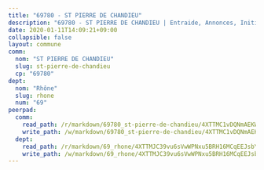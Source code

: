 ```yaml
---
title: "69780 - ST PIERRE DE CHANDIEU"
description: "69780 - ST PIERRE DE CHANDIEU | Entraide, Annonces, Initiatives"
date: 2020-01-11T14:09:21+09:00
collapsible: false
layout: commune
comm:
  nom: "ST PIERRE DE CHANDIEU"
  slug: st-pierre-de-chandieu
  cp: "69780"
dept:
  nom: "Rhône"
  slug: rhone
  num: "69"
peerpad:
  comm:
    read_path: /r/markdown/69780_st-pierre-de-chandieu/4XTTMC1vDQNmAEKWELGh841qWVnoR3FxMMTnM9fLVD5x9oYBJ
    write_path: /w/markdown/69780_st-pierre-de-chandieu/4XTTMC1vDQNmAEKWELGh841qWVnoR3FxMMTnM9fLVD5x9oYBJ-K3TgUD4KMn9y8mXPK81wRYgf3oXSCQ1tQbaMwPgkK8ubSeuiXHfraYMU5K6a3n9atbXUargJ9VjWwCQcpubvTnS1gXsRNyZKH5AaEgw9XSFnhJ5ayr8ogCHqmnydctCvs1SZM6Kz
  dept:
    read_path: /r/markdown/69_rhone/4XTTMJC39vu6sVwWPNxu5BRH16MCqEEJsbYu4RNyAxnNmNtVW
    write_path: /w/markdown/69_rhone/4XTTMJC39vu6sVwWPNxu5BRH16MCqEEJsbYu4RNyAxnNmNtVW-K3TgUzVUEXrXvc8NoaD9JfiBpc5MBFP7KZFqLEsm11xqJDEwSVMy7UACp2eYMzek3K6y2WLoyzq5xdKMZeizKNpfHbUBgJcoYSqfidBaPx8RcTCPmdCXhdgeLZLEYHVco5fHD6Pz
---
```


